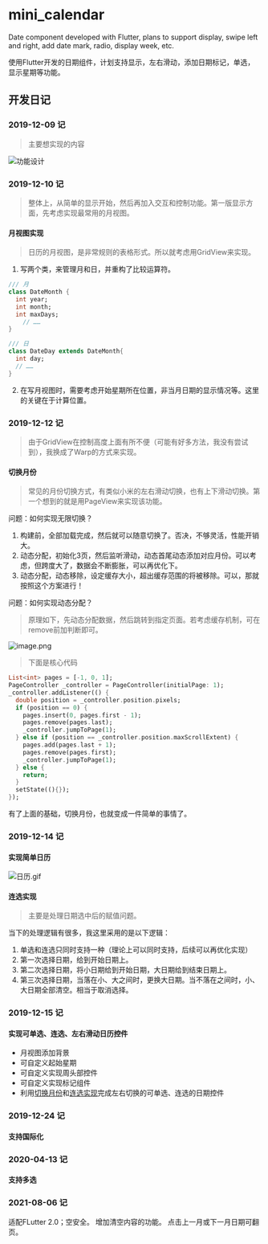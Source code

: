# mini_calendar

Date component developed with Flutter, plans to support display, swipe left and right, add date mark, radio, display week, etc.

使用Flutter开发的日期组件，计划支持显示，左右滑动，添加日期标记，单选，显示星期等功能。


## 开发日记
### 2019-12-09 记
> 主要想实现的内容

![功能设计](https://upload-images.jianshu.io/upload_images/14097955-e322a37f80d25deb.png?imageMogr2/auto-orient/strip%7CimageView2/2/w/1240)

### 2019-12-10 记
> 整体上，从简单的显示开始，然后再加入交互和控制功能。第一版显示方面，先考虑实现最常用的月视图。

#### 月视图实现
> 日历的月视图，是非常规则的表格形式。所以就考虑用GridView来实现。

1. 写两个类，来管理月和日，并重构了比较运算符。

```dart
/// 月
class DateMonth {
  int year;
  int month;
  int maxDays; 
	// ……
}

/// 日
class DateDay extends DateMonth{
  int day;
  // ……
}


```

2. 在写月视图时，需要考虑开始星期所在位置，非当月日期的显示情况等。这里的关键在于计算位置。



### 2019-12-12 记
> 由于GridView在控制高度上面有所不便（可能有好多方法，我没有尝试到），我换成了Warp的方式来实现。

#### 切换月份
> 常见的月份切换方式，有类似小米的左右滑动切换，也有上下滑动切换。第一个想到的就是用PageView来实现该功能。

问题：如何实现无限切换？

1. 构建前，全部加载完成，然后就可以随意切换了。否决，不够灵活，性能开销大。
1. 动态分配，初始化3页，然后监听滑动，动态首尾动态添加对应月份。可以考虑，但跨度大了，数据会不断膨胀，可以再优化下。
1. 动态分配，动态移除，设定缓存大小，超出缓存范围的将被移除。可以，那就按照这个方案进行！

问题：如何实现动态分配？
> 原理如下，先动态分配数据，然后跳转到指定页面。若考虑缓存机制，可在remove前加判断即可。

![image.png](https://cdn.nlark.com/yuque/0/2019/png/179485/1576167627925-f9a55fd4-bcd9-4c12-b808-79bb74f6eab8.png#align=left&display=inline&height=281&name=image.png&originHeight=281&originWidth=720&size=28161&status=done&style=none&width=720)

> 下面是核心代码


```dart
List<int> pages = [-1, 0, 1];
PageController _controller = PageController(initialPage: 1);
_controller.addListener(() {
  double position = _controller.position.pixels;
  if (position == 0) {
    pages.insert(0, pages.first - 1);
    pages.remove(pages.last);
    _controller.jumpToPage(1);
  } else if (position == _controller.position.maxScrollExtent) {
    pages.add(pages.last + 1);
    pages.remove(pages.first);
    _controller.jumpToPage(1);
  } else {
    return;
  }
  setState((){});
});
```
有了上面的基础，切换月份，也就变成一件简单的事情了。
### 2019-12-14 记
#### 实现简单日历
![日历.gif](https://cdn.nlark.com/yuque/0/2019/gif/179485/1576424449186-d5ef3e7f-099d-4c7c-8db1-c21e5c88fde6.gif#align=left&display=inline&height=888&name=%E6%97%A5%E5%8E%86.gif&originHeight=973&originWidth=548&size=529806&status=done&style=shadow&width=500)
#### 连选实现
> 主要是处理日期选中后的赋值问题。

当下的处理逻辑有很多，我这里采用的是以下逻辑：

1. 单选和连选只同时支持一种（理论上可以同时支持，后续可以再优化实现）
1. 第一次选择日期，给到开始日期上。
1. 第二次选择日期，将小日期给到开始日期，大日期给到结束日期上。
1. 第三次选择日期，当落在小、大之间时，更换大日期。当不落在之间时，小、大日期全部清空。相当于取消选择。

### 2019-12-15 记
#### 实现可单选、连选、左右滑动日历控件

- 月视图添加背景
- 可自定义起始星期
- 可自定义实现周头部控件
- 可自定义实现标记组件
- 利用[切换月份](#%E5%88%87%E6%8D%A2%E6%9C%88%E4%BB%BD)和[连选实现](#%E8%BF%9E%E9%80%89%E5%AE%9E%E7%8E%B0)完成左右切换的可单选、连选的日期控件

### 2019-12-24 记
#### 支持国际化

### 2020-04-13 记
#### 支持多选


### 2021-08-06 记

适配FLutter 2.0；空安全。
增加清空内容的功能。
点击上一月或下一月日期可翻页。
